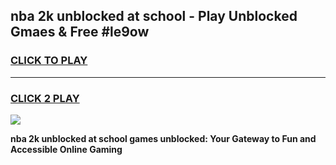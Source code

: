 
## nba 2k unblocked at school - Play Unblocked Gmaes & Free #le9ow
<h3>
<a href="https://news.freeplayer.one?title=nba_2k_unblocked_at_school&ref=24F">CLICK TO PLAY</a></h3>
<hr>

<h3>
<a href="https://news.freeplayer.one?title=nba_2k_unblocked_at_school&ref=24F">CLICK 2 PLAY</a>
  
</h3>

<a href="https://news.freeplayer.one?title=nba_2k_unblocked_at_school&ref=24F/"><img src="https://clearcache.store/games.png"></a>


**nba 2k unblocked at school games unblocked: Your Gateway to Fun and Accessible Online Gaming**
